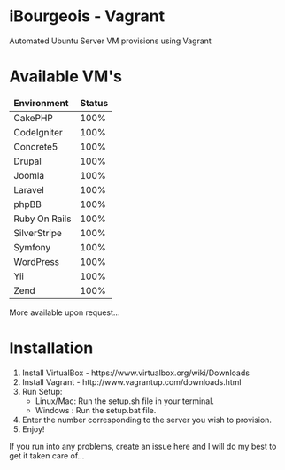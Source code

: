 iBourgeois - Vagrant
===============

Automated Ubuntu Server VM provisions using Vagrant

<h1>Available VM's</h1>

<table>
    <thead>
        <td><b>Environment</b></td>
        <td><b>Status</b></td>
    </thead>
    <tr>
        <td>CakePHP</td>
        <td>100%</td>
    </tr>
    <tr>
        <td>CodeIgniter</td>
        <td>100%</td>
    </tr>
    <tr>
        <td>Concrete5</td>
        <td>100%</td>
    </tr>
    <tr>
        <td>Drupal</td>
        <td>100%</td>
    </tr>
    <tr>
        <td>Joomla</td>
        <td>100%</td>
    </tr>
    <tr>
        <td>Laravel</td>
        <td>100%</td>
    </tr>
    <tr>
        <td>phpBB</td>
        <td>100%</td>
    </tr>
    <tr>
        <td>Ruby On Rails</td>
        <td>100%</td>
    </tr>
    <tr>
        <td>SilverStripe</td>
        <td>100%</td>
    </tr>
    <tr>
        <td>Symfony</td>
        <td>100%</td>
    </tr>
    <tr>
        <td>WordPress</td>
        <td>100%</td>
    </tr>
    <tr>
        <td>Yii</td>
        <td>100%</td>
    </tr>
    <tr>
        <td>Zend</td>
        <td>100%</td>
    </tr>
</table>

<p>More available upon request...</p>

<h1>Installation</h1>
<ol>
    <li>Install VirtualBox - https://www.virtualbox.org/wiki/Downloads</li>
    <li>Install Vagrant - http://www.vagrantup.com/downloads.html</li>
    <li>Run Setup:
        <ul>
            <li>Linux/Mac: Run the setup.sh file in your terminal.</li>
            <li>Windows  : Run the setup.bat file.</li>
        </ul>
    </li>
    <li>Enter the number corresponding to the server you wish to provision.</li>
    <li>Enjoy!</li>
</ol>

<p>If you run into any problems, create an issue here and I will do my best to get it taken care of...</p>
